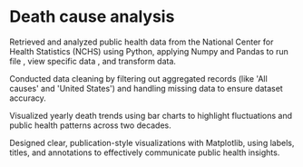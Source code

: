 # Death cause analysis
Retrieved and analyzed public health data from the National Center for Health Statistics (NCHS) using Python, applying Numpy and Pandas to run file , view specific data , and transform data. 

Conducted data cleaning by filtering out aggregated records (like 'All causes' and 'United States') and handling missing data to ensure dataset accuracy. 

Visualized yearly death trends using bar charts to highlight fluctuations and public health patterns across two decades. 

Designed clear, publication-style visualizations with Matplotlib, using labels, titles, and annotations to effectively communicate public health insights. 
